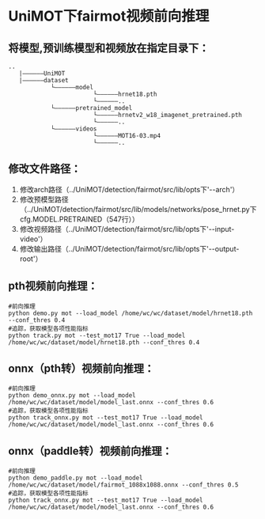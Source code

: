 # UniMOT下fairmot视频前向推理
## 将模型,预训练模型和视频放在指定目录下：
```
..
   |——————UniMOT
   |——————dataset
            └——————model
                        └——————hrnet18.pth
                        └——————..
            └——————pretrained_model
                        └——————hrnetv2_w18_imagenet_pretrained.pth
                        └——————..
            └——————videos
                        └——————MOT16-03.mp4
                        └——————..
```
## 修改文件路径：
1. 修改arch路径（../UniMOT/detection/fairmot/src/lib/opts下'--arch'）
2. 修改预模型路径（../UniMOT/detection/fairmot/src/lib/models/networks/pose_hrnet.py下cfg.MODEL.PRETRAINED（547行））
3. 修改视频路径（../UniMOT/detection/fairmot/src/lib/opts下'--input-video'）
4. 修改输出路径（../UniMOT/detection/fairmot/src/lib/opts下'--output-root'）
## pth视频前向推理：
```
#前向推理
python demo.py mot --load_model /home/wc/wc/dataset/model/hrnet18.pth --conf_thres 0.4
#追踪，获取模型各项性能指标
python track.py mot --test_mot17 True --load_model /home/wc/wc/dataset/model/hrnet18.pth --conf_thres 0.4
```
## onnx（pth转）视频前向推理：
```
#前向推理
python demo_onnx.py mot --load_model /home/wc/wc/dataset/model/model_last.onnx --conf_thres 0.6
#追踪，获取模型各项性能指标
python track_onnx.py mot --test_mot17 True --load_model /home/wc/wc/dataset/model/model_last.onnx --conf_thres 0.6
```

## onnx（paddle转）视频前向推理：
```
#前向推理
python demo_paddle.py mot --load_model /home/wc/wc/dataset/model/fairmot_1088x1088.onnx --conf_thres 0.5
#追踪，获取模型各项性能指标
python track_onnx.py mot --test_mot17 True --load_model /home/wc/wc/dataset/model/model_last.onnx --conf_thres 0.6
```

